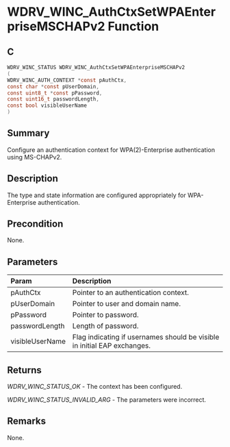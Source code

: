 # WDRV_WINC_AuthCtxSetWPAEnterpriseMSCHAPv2 Function

## C

```c
WDRV_WINC_STATUS WDRV_WINC_AuthCtxSetWPAEnterpriseMSCHAPv2
(
WDRV_WINC_AUTH_CONTEXT *const pAuthCtx,
const char *const pUserDomain,
const uint8_t *const pPassword,
const uint16_t passwordLength,
const bool visibleUserName
)
```

## Summary

Configure an authentication context for WPA(2)-Enterprise authentication using MS-CHAPv2.  

## Description

The type and state information are configured appropriately for WPA-Enterprise
authentication.

## Precondition

None.  

## Parameters

| Param | Description |
|:----- |:----------- |
| pAuthCtx | Pointer to an authentication context. |
| pUserDomain | Pointer to user and domain name. |
| pPassword | Pointer to password. |
| passwordLength | Length of password. |
| visibleUserName | Flag indicating if usernames should be visible in initial EAP exchanges.  

## Returns

*WDRV_WINC_STATUS_OK* - The context has been configured.

*WDRV_WINC_STATUS_INVALID_ARG* - The parameters were incorrect.
 

## Remarks

None.  


